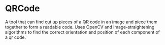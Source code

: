 # QRCode
A tool that can find cut up pieces of a QR code in an image and piece them together to form a readable code. Uses OpenCV and image-straightening algorithms to find the correct orientation and position of each component of a qr code.
